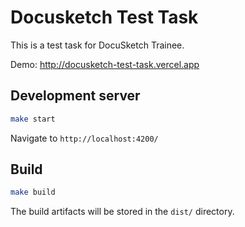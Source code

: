 # Docusketch Test Task

This is a test task for DocuSketch Trainee.

Demo: <http://docusketch-test-task.vercel.app>

## Development server

```bash
make start
```

Navigate to `http://localhost:4200/`

## Build

```bash
make build
```

The build artifacts will be stored in the `dist/` directory.

